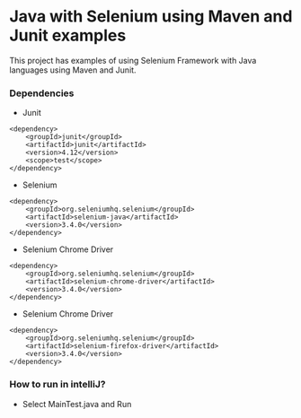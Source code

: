 # Java with Selenium using Maven and Junit examples

This project has examples of using Selenium Framework with Java languages using Maven and Junit.

### Dependencies
 - Junit 
```
<dependency>
	<groupId>junit</groupId>
	<artifactId>junit</artifactId>
	<version>4.12</version>
	<scope>test</scope>
</dependency>
```
 - Selenium
```
<dependency>
	<groupId>org.seleniumhq.selenium</groupId>
	<artifactId>selenium-java</artifactId>
	<version>3.4.0</version>
</dependency> 
```
- Selenium Chrome Driver
```
<dependency>
	<groupId>org.seleniumhq.selenium</groupId>
	<artifactId>selenium-chrome-driver</artifactId>
	<version>3.4.0</version>
</dependency>
```

- Selenium Chrome Driver
```
<dependency>
	<groupId>org.seleniumhq.selenium</groupId>
	<artifactId>selenium-firefox-driver</artifactId>
	<version>3.4.0</version>
</dependency>
```


### How to run in intelliJ?
- Select MainTest.java and Run


